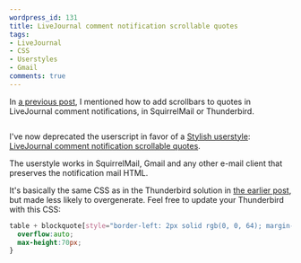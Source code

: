 ```yaml
---
wordpress_id: 131
title: LiveJournal comment notification scrollable quotes
tags:
- LiveJournal
- CSS
- Userstyles
- Gmail
comments: true
---
```

In <a href="https://henrik.nyh.se/2006/08/fixed-size-scrollable-quotes-in-livejournal-comment-notification-mails">a previous post</a>, I mentioned how to add scrollbars to quotes in LiveJournal comment notifications, in SquirrelMail or Thunderbird.

<p class="center">
<img src="https://henrik.nyh.se/uploads/USsmlj.png" alt="" class="bordered" />
</p>

I've now deprecated the userscript in favor of a <a href="http://userstyles.org/stylish/">Stylish userstyle</a>: <a href="http://userstyles.org/style/show/2232">LiveJournal comment notification scrollable quotes</a>.

The userstyle works in SquirrelMail, Gmail and any other e-mail client that preserves the notification mail HTML.

<!--more-->

It's basically the same CSS as in the Thunderbird solution in <a href="https://henrik.nyh.se/2006/08/fixed-size-scrollable-quotes-in-livejournal-comment-notification-mails">the earlier post</a>, but made less likely to overgenerate. Feel free to update your Thunderbird with this CSS:

``` css
table + blockquote[style="border-left: 2px solid rgb(0, 0, 64); margin-left: 0px; margin-right: 0px; padding-left: 15px; padding-right: 0px;"] {
  overflow:auto;
  max-height:70px;
}
```

